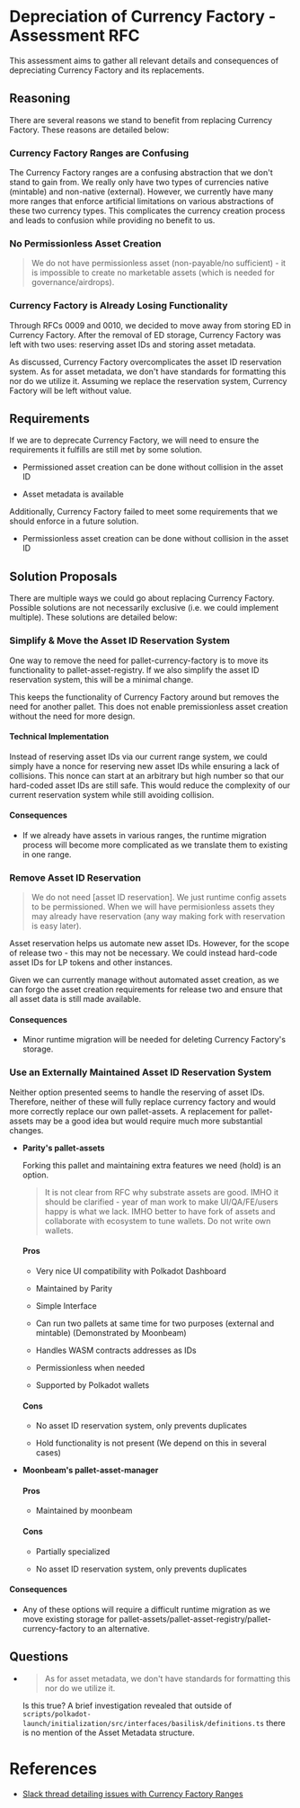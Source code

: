 # Depreciation of Currency Factory - Assessment RFC

This assessment aims to gather all relevant details and consequences of 
depreciating Currency Factory and its replacements.

## Reasoning

There are several reasons we stand to benefit from replacing Currency Factory.
These reasons are detailed below:

### Currency Factory Ranges are Confusing
  
The Currency Factory ranges are a confusing abstraction that we don't 
stand to gain from. We really only have two types of currencies native 
(mintable) and non-native (external). However, we currently have many more 
ranges that enforce artificial limitations on various abstractions of these two 
currency types. This complicates the currency creation process and leads to 
confusion while providing no benefit to us.

### No Permissionless Asset Creation

> We do not have permissionless asset (non-payable/no sufficient) - it is 
impossible to create no marketable assets (which is needed for 
governance/airdrops).

### Currency Factory is Already Losing Functionality

Through RFCs 0009 and 0010, we decided to move away from storing ED in Currency 
Factory. After the removal of ED storage, Currency Factory was left with two 
uses: reserving asset IDs and storing asset metadata. 

As discussed, Currency Factory overcomplicates the asset ID reservation system. 
As for asset metadata, we don't have standards for formatting this nor do we 
utilize it. Assuming we replace the reservation system, Currency Factory will be 
left without value.

## Requirements

If we are to deprecate Currency Factory, we will need to ensure the requirements
it fulfills are still met by some solution.

* Permissioned asset creation can be done without collision in the asset ID

* Asset metadata is available

Additionally, Currency Factory failed to meet some requirements that we should
enforce in a future solution.

* Permissionless asset creation can be done without collision in the asset ID

## Solution Proposals

There are multiple ways we could go about replacing Currency Factory. Possible 
solutions are not necessarily exclusive (i.e. we could implement multiple). 
These solutions are detailed below:

### Simplify & Move the Asset ID Reservation System

One way to remove the need for pallet-currency-factory is to move its 
functionality to pallet-asset-registry. If we also simplify the asset ID 
reservation system, this will be a minimal change.

This keeps the functionality of Currency Factory around but removes the need for
another pallet. This does not enable premissionless asset creation without the
need for more design.

#### Technical Implementation

Instead of reserving asset IDs via our current range system, we could simply 
have a nonce for reserving new asset IDs while ensuring a lack of collisions. 
This nonce can start at an arbitrary but high number so that our hard-coded 
asset IDs are still safe. This would reduce the complexity of our current 
reservation system while still avoiding collision.

#### Consequences

* If we already have assets in various ranges, the runtime migration process
will become more complicated as we translate them to existing in one range.
  
### Remove Asset ID Reservation

> We do not need [asset ID reservation]. We just runtime config assets to be 
permissioned. When we will have permisionless assets they may already have 
reservation (any way making fork with reservation is easy later).

Asset reservation helps us automate new asset IDs. However, for the scope of 
release two - this may not be necessary. We could instead hard-code asset IDs 
for LP tokens and other instances.

Given we can currently manage without automated asset creation, as we can forgo
the asset creation requirements for release two and ensure that all asset data
is still made available.

#### Consequences

* Minor runtime migration will be needed for deleting Currency Factory's 
storage.

### Use an Externally Maintained Asset ID Reservation System

Neither option presented seems to handle the reserving of asset IDs. Therefore, 
neither of these will fully replace currency factory and would more correctly 
replace our own pallet-assets. A replacement for pallet-assets may be a good 
idea but would require much more substantial changes.

* **Parity's pallet-assets**
  
  Forking this pallet and maintaining extra features we need (hold) is an 
  option.
  
  > It is not clear from RFC why substrate assets are good. IMHO it should be 
  clarified - year of man work to make UI/QA/FE/users happy is what we lack. 
  IMHO better to have fork of assets and collaborate with ecosystem to tune 
  wallets. Do not write own wallets.
  
  #### Pros
  
  * Very nice UI compatibility with Polkadot Dashboard

  * Maintained by Parity

  * Simple Interface

  * Can run two pallets at same time for two purposes (external and mintable) 
  (Demonstrated by Moonbeam)

  * Handles WASM contracts addresses as IDs

  * Permissionless when needed

  * Supported by Polkadot wallets
  
  #### Cons
  
  * No asset ID reservation system, only prevents duplicates

  * Hold functionality is not present (We depend on this in several cases)

* **Moonbeam's pallet-asset-manager**

  #### Pros
  
  * Maintained by moonbeam
  
  #### Cons
  
  * Partially specialized

  * No asset ID reservation system, only prevents duplicates

#### Consequences

* Any of these options will require a difficult runtime migration as we move 
existing storage for pallet-assets/pallet-asset-registry/pallet-currency-factory 
to an alternative.

## Questions

* > As for asset metadata, we don't have standards for formatting this nor do we 
  utilize it.

  Is this true? A brief investigation revealed that outside of `scripts/polkadot-launch/initialization/src/interfaces/basilisk/definitions.ts` 
  there is no mention of the Asset Metadata structure.
  
# References

* [Slack thread detailing issues with Currency Factory Ranges](https://composablefinance.slack.com/archives/C031G5NT0CA/p1667492928188269)
